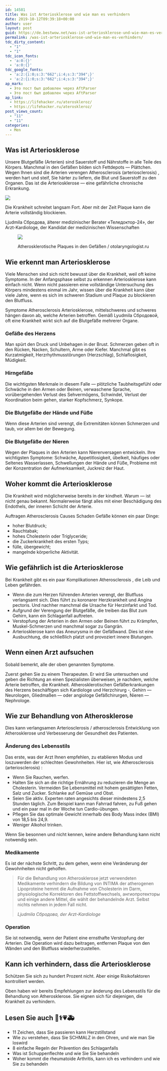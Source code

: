 ```yaml
---
id: 14581
title: Was ist Arteriosklerose und wie man es verhindern
date: 2019-10-12T09:39:18+00:00
author: user
layout: post
guid: https://de.bestwow.net/was-ist-arteriosklerose-und-wie-man-es-verhindern/
permalink: /was-ist-arteriosklerose-und-wie-man-es-verhindern/
tdc_dirty_content:
  - "1"
  - "1"
tdc_icon_fonts:
  - 'a:0:{}'
  - 'a:0:{}'
tdc_google_fonts:
  - 'a:2:{i:0;s:3:"662";i:4;s:3:"394";}'
  - 'a:2:{i:0;s:3:"662";i:4;s:3:"394";}'
ap_mark:
  - Это пост был добавлен через AftParser
  - Это пост был добавлен через AftParser
ap_link:
  - https://lifehacker.ru/ateroskleroz/
  - https://lifehacker.ru/ateroskleroz/
post_views_count:
  - "11"
  - "11"
categories:
  - Men
---
```

## Was ist Arteriosklerose

Unsere Blutgefäße (Arterien) sind Sauerstoff und Nährstoffe in alle Teile des Körpers. Manchmal in den Gefäßen bilden sich Fettdepots — Plättchen. Wegen Ihnen sind die Arterien verengen <span><span> Atherosclerosis (arteriosclerosis) </span> </span>, werden hart und steif, Sie härter zu liefern, die Blut und Sauerstoff zu den Organen. Das ist die Arteriosklerose — eine gefährliche chronische Erkrankung.

<div>
  <div>
    <img src="https://de.bestwow.net/wp-content/uploads/2019/10/chto-takoe-ateroskleroz-i-kak-ego-predotvratit-1.jpg" />
  </div>
  
  <div>
    <p>
      Die Krankheit schreitet langsam Fort. Aber mit der Zeit Plaque kann die Arterie vollständig blockieren.
    </p></p>
  </div>
  
  <div>
    Ljudmila Сбродова, älterer medizinischer Berater «Теледоктор-24», der Arzt-Kardiologe, der Kandidat der medizinischen Wissenschaften
  </div></p>
</div><figure>

![](https://de.bestwow.net/wp-content/uploads/2019/10/chto-takoe-ateroskleroz-i-kak-ego-predotvratit-2.jpg) <figcaption>Atherosklerotische Plaques in den Gefäßen / otolaryngologist.ru</figcaption></figure> 

## Wie erkennt man Arteriosklerose

Viele Menschen sind sich nicht bewusst über die Krankheit, weil oft keine Symptome. In der Anfangsphase selbst zu erkennen Arteriosklerose kann einfach nicht. Wenn nicht passieren eine vollständige Untersuchung des Körpers mindestens einmal im Jahr, wissen über die Krankheit kann über viele Jahre, wenn es sich im schweren Stadium und Plaque zu blockieren den Blutfluss.

Symptome <span><span> Atherosclerosis </span> </span> Arteriosklerose, mittelschweres und schweres hängen davon ab, welche Arterien betroffen. Gemäß Lyudmila Сбродовой, oft eine Krankheit wirkt sich auf die Blutgefäße mehrerer Organe.

### Gefäße des Herzens

Man spürt den Druck und Unbehagen in der Brust. Schmerzen geben oft in den Rücken, Nacken, Schultern, Arme oder Kiefer. Manchmal gibt es Kurzatmigkeit, Herzrhythmusstörungen (Herzschlag), Schlaflosigkeit, Müdigkeit.

### Hirngefäße

Die wichtigsten Merkmale in diesem Falle — plötzliche Taubheitsgefühl oder Schwäche in den Armen oder Beinen, verwaschene Sprache, vorübergehenden Verlust des Sehvermögens, Schwindel, Verlust der Koordination beim gehen, starker Kopfschmerz, Synkope.

### Die Blutgefäße der Hände und Füße

Wenn diese Arterien sind verengt, die Extremitäten können Schmerzen und taub, vor allem bei der Bewegung.

### Die Blutgefäße der Nieren

Wegen der Plaques in den Arterien kann Nierenversagen entwickeln. Ihre wichtigsten Symptome: Schwäche, Appetitlosigkeit, übelkeit, häufiges oder Seltenes Wasserlassen, Schwellungen der Hände und Füße, Probleme mit der Konzentration der Aufmerksamkeit, Juckreiz der Haut.

## Woher kommt die Arteriosklerose

Die Krankheit wird möglicherweise bereits in der kindheit. Warum — ist nicht genau bekannt. Normalerweise fängt alles mit einer Beschädigung des Endothels, der inneren Schicht der Arterie.

Auftragen <span><span> Atherosclerosis Causes </span> </span> Schaden Gefäße können ein paar Dinge:

  * hoher Blutdruck;
  * Rauchtabak;
  * hohes Cholesterin oder Triglyceride;
  * die Zuckerkrankheit des ersten Typs;
  * fülle, übergewicht;
  * mangelnde körperliche Aktivität.

## Wie gefährlich ist die Arteriosklerose

Bei Krankheit gibt es ein paar Komplikationen <span><span> Atherosclerosis </span> </span>, die Leib und Leben gefährden.

  * Wenn die zum Herzen führenden Arterien verengt, der Blutfluss verlangsamt sich. Dies führt zu koronarer Herzkrankheit und Angina pectoris. Und nachher manchmal die Ursache für Herzinfarkt und Tod.
  * Aufgrund der Verengung der Blutgefäße, die treiben das Blut zum Gehirn, kann ein Schlaganfall auftreten.
  * Verstopfung der Arterien in den Armen oder Beinen führt zu Krämpfen, Muskel-Schmerzen und manchmal sogar zu Gangrän.
  * Arteriosklerose kann das Aneurysma in der Gefäßwand. Dies ist eine Ausbuchtung, die schließlich platzt und provoziert innere Blutungen.

## Wenn einen Arzt aufsuchen

Sobald bemerkt, alle der oben genannten Symptome.

Zuerst gehen Sie zu einem Therapeuten. Er wird Sie untersuchen und geben die Richtung an einen Spezialisten überweisen, je nachdem, welche Arterie betroffen, die Krankheit. Atherosklerotischen Gefäßerkrankungen des Herzens beschäftigen sich Kardiologe und Herzchirurg -, Gehirn — Neurologen, Gliedmaßen — oder angiologe Gefäßchirurgen, Nieren — Nephrologe.

## Wie zur Behandlung von Atherosklerose

<p class="p1">
  Dies kann verlangsamen<span> <span> Arteriosclerosis / atherosclerosis </span> </span> Entwicklung von Atherosklerose und Verbesserung der Gesundheit des Patienten.
</p>

### Änderung des Lebensstils

Das erste, was der Arzt Ihnen empfehlen, zu etablieren Modus und loszuwerden der schlechten Gewohnheiten. Hier ist, wie <span><span> Atherosclerosis (arteriosclerosis) </span> </span>:

  * Wenn Sie Rauchen, werfen.
  * Halten Sie sich an die richtige Ernährung zu reduzieren die Menge an Cholesterin. Vermeiden Sie Lebensmittel mit hohem gesättigten Fetten, Salz und Zucker. Schlanke auf Gemüse und Obst.
  * Seien Sie aktiv. Experten raten angesichts dieser mindestens 2,5 Stunden täglich. Zum Beispiel kann man Fahrrad fahren, zu Fuß gehen und ein paar mal in der Woche tun Cardio-übungen.
  * Pflegen Sie das optimale Gewicht innerhalb des Body Mass index (BMI) von 18,5 bis 24,9.
  * Weniger Alkohol trinken.

Wenn Sie besonnen und nicht kennen, keine andere Behandlung kann nicht notwendig sein.

### Medikamente

Es ist der nächste Schritt, zu dem gehen, wenn eine Veränderung der Gewohnheiten nicht geholfen.

> <div>
>   <p>
>     Für die Behandlung von Atherosklerose jetzt verwendeten Medikamente verhindern die Bildung von INTIMA der atherogenen Lipoproteine hemmt die Aufnahme von Cholesterin im Darm, physiologische Korrektoren des Fettstoffwechsels, ангиопротекторы und einige andere Mittel, die wählt der behandelnde Arzt. Selbst nichts nehmen in jedem Fall nicht.
>   </p></p>
> </div>
> 
> _Ljudmila Сбродова, der Arzt-Kardiologe_

### Operation

Sie ist notwendig, wenn der Patient eine ernsthafte Verstopfung der Arterien. Die Operation wird dazu beitragen, entfernen Plaque von den Wänden und den Blutfluss wiederherzustellen.

## Kann ich verhindern, dass die Arteriosklerose

<p class="p1">
  Schützen Sie sich zu hundert Prozent nicht. Aber einige Risikofaktoren kontrolliert werden.
</p>

<p class="p1">
  Oben haben wir bereits Empfehlungen zur änderung des Lebensstils für die Behandlung von Atherosklerose. Sie eignen sich für diejenigen, die Krankheit zu verhindern.
</p>

<div>
  <h2 class="read-also__title">
    <span>Lesen Sie auch</span> <span>👩⚕️💗🚑 </span>
  </h2>
  
  <ul class="read-also__list">
    <li>
      11 Zeichen, dass Sie passieren kann Herzstillstand
    </li>
    <li>
      Wie zu verstehen, dass Sie SCHMALZ in den Ohren, und wie man Sie loswird
    </li>
    <li>
      8 einfache Regeln der Prävention des Schlaganfalls
    </li>
    <li>
      Was ist Schuppenflechte und wie Sie Sie behandeln
    </li>
    <li>
      Woher kommt die rheumatoide Arthritis, kann ich es verhindern und wie Sie zu behandeln
    </li>
  </ul>
</div>